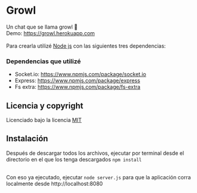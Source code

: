 # Growl
Un chat que se llama growl 🐻 <br>
Demo: https://growl.herokuapp.com <br> <br>
Para crearla utilizé [Node js](https://nodejs.org/) con las siguientes tres dependencias:

### Dependencias que utilizé
* Socket.io: https://www.npmjs.com/package/socket.io
* Express: https://www.npmjs.com/package/express
* Fs extra: https://www.npmjs.com/package/fs-extra

## Licencia y copyright
Licenciado bajo la licencia [MIT](LICENSE)

## Instalación
Después de descargar todos los archivos, ejecutar por terminal desde el directorio en el que los tenga descargados `` npm install `` <br><br>

Con eso ya ejecutado, ejecutar `` node server.js `` para que la aplicación corra localmente desde http://localhost:8080
